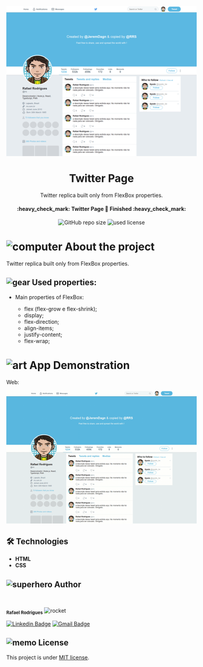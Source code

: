 <img alt="Banner" src="/.github/banner.png">

<h1 align="center">Twitter Page</h1>
<p align="center">Twitter replica built only from FlexBox properties.</p>

<h4 align="center"> 
  :heavy_check_mark:  Twitter Page 🚀 Finished  :heavy_check_mark:
</h4>

<p align="center">
  <img alt="GitHub repo size" src="https://img.shields.io/github/repo-size/venuziano/Profile-Page-using-FlexBox">
  <img alt="used license" src="https://img.shields.io/github/license/venuziano/Profile-Page-using-FlexBox">
</p>

<img class="emoji" alt="computer" height="20" width="20" src="https://github.githubassets.com/images/icons/emoji/unicode/1f4bb.png"> About the project
=================

<p> Twitter replica built only from FlexBox properties. </p>

<h2><a fallback-src="https://github.githubassets.com/images/icons/emoji/unicode/2699.png"><img class="emoji" alt="gear" height="20" width="20" src="https://github.githubassets.com/images/icons/emoji/unicode/2699.png"></g-emoji> Used properties:</h2>

<ul>
  <li>
    <p>Main properties of FlexBox:</p>
    <ul class="contains-task-list">
      <li> flex (flex-grow e flex-shrink); </li>
      <li> display; </li>
      <li> flex-direction; </li>
      <li> align-items;</li>
      <li> justify-content;</li>
      <li> flex-wrap;</li>
    </ul>
  </li>
</ul>

<img class="emoji" alt="art" height="20" width="20" src="https://github.githubassets.com/images/icons/emoji/unicode/1f3a8.png"> App Demonstration
=================
Web:
<p align="center">
  <img alt="Procurar aulas" src="/.github/demonstration.gif">
</p>

<h2><g-emoji class="g-emoji" alias="hammer_and_wrench" fallback-src="https://github.githubassets.com/images/icons/emoji/unicode/1f6e0.png">🛠</g-emoji> Technologies </h2>

<ul>
  <li><strong><a>HTML</a></strong></li>
  <li><strong><a>CSS</a></strong></li>
</ul>

<h2><a fallback-src="https://github.githubassets.com/images/icons/emoji/unicode/1f9b8.png"><img class="emoji" alt="superhero" height="20" width="20" src="https://github.githubassets.com/images/icons/emoji/unicode/1f9b8.png"></g-emoji> Author</h2>

<img style="border-radius: 50%;" src="https://avatars3.githubusercontent.com/u/15386984?s=460&u=a927908b5d7306d6d5eb234da4094b4a9c7dbdb4&v=4" width="100px;" alt="" style="max-width:100%;">

<sub><b>Rafael Rodrigues</b></sub>
<img class="emoji" alt="rocket" height="20" width="20" src="https://github.githubassets.com/images/icons/emoji/unicode/1f680.png">

[![Linkedin Badge](https://img.shields.io/badge/-Rafael-blue?style=flat-square&logo=Linkedin&logoColor=white&link=https://www.linkedin.com/in/rafaelRodr1gues/)](https://www.linkedin.com/in/rafaelRodr1gues/) 
[![Gmail Badge](https://img.shields.io/badge/-rafael.silva@universo.univates.br-c14438?style=flat-square&logo=Gmail&logoColor=white&link=mailto:rafael.silva@universo.univates.br)](mailto:rafael.silva@universo.univates.br)

<h2><a fallback-src="https://github.githubassets.com/images/icons/emoji/unicode/1f4dd.png"><img class="emoji" alt="memo" height="20" width="20" src="https://github.githubassets.com/images/icons/emoji/unicode/1f4dd.png"></g-emoji> License</h2>

<p>This project is under <a href="https://github.com/venuziano/Proffys/blob/master/LICENSE">MIT license</a>.</p>
